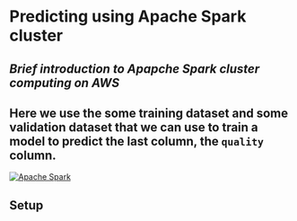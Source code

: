 # Predicting using Apache Spark cluster
## _Brief introduction to Apapche Spark cluster computing on AWS_
## Here we use the some training dataset and some validation dataset that we can use to train a model to predict the last column, the `quality` column.

[![Apache Spark](https://spark.apache.org/images/spark-logo-trademark.png)](https://spark.apache.org/)

## Setup

